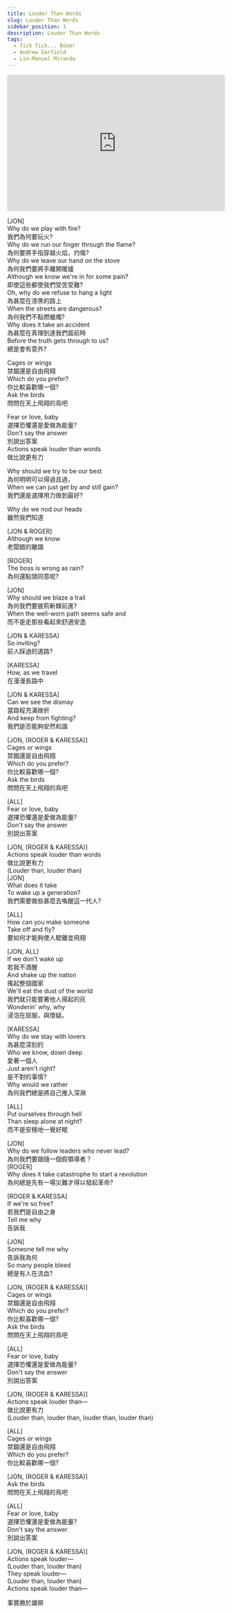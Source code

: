 ```yaml
---
title: Louder Than Words
slug: Louder Than Words 
sidebar_position: 1
description: Louder Than Words 
tags:
  - Tick Tick... Boom!
  - Andrew Garfield
  - Lin-Manuel Miranda
---
```


<iframe width="100%" height="315" src="https://www.youtube.com/embed/GCtpeYiezm0" title="YouTube video player" frameborder="0" allow="accelerometer; autoplay; clipboard-write; encrypted-media; gyroscope; picture-in-picture; web-share" allowfullscreen></iframe>
  
[JON]  
Why do we play with fire?  
我們為何要玩火?  
Why do we run our finger through the flame?  
為何要將手指穿越火焰，灼傷?  
Why do we leave our hand on the stove  
為何我們要將手離開暖爐  
Although we know we're in for some pain?  
即使這些都使我們受苦受難?  
Oh, why do we refuse to hang a light  
為甚麼在漆黑的路上  
When the streets are dangerous?  
為何我們不點燃蠟燭?  
Why does it take an accident  
為甚麼在真理到達我們面前時  
Before the truth gets through to us?  
總是會有意外?  
  
Cages or wings  
禁錮還是自由飛翔  
Which do you prefer?  
你比較喜歡哪一個?  
Ask the birds  
問問在天上飛翔的鳥吧  
  
Fear or love, baby  
選擇恐懼還是愛做為能量?  
Don't say the answer  
別說出答案  
Actions speak louder than words  
做比說更有力  
  
Why should we try to be our best  
為何明明可以得過且過，  
When we can just get by and still gain?  
我們還是選擇用力做到最好?  
  
Why do we nod our heads  
雖然我們知道  
  
[JON & ROGER]  
Although we know  
老闆錯的離譜  
  
[ROGER]  
The boss is wrong as rain?  
為何還點頭同意呢?  
  
[JON]  
Why should we blaze a trail  
為何我們要披荊斬棘前進?  
When the well-worn path seems safe and  
而不是走那些看起來舒適安逸  
  
[JON & KARESSA]  
So inviting?  
前人踩過的道路?  
  
[KARESSA]  
How, as we travel  
在漫漫長路中  
  
[JON & KARESSA]  
Can we see the dismay  
當路程充滿挫折  
And keep from fighting?  
我們是否能夠安然和諧  
  
[JON, (ROGER & KARESSA)]  
Cages or wings  
禁錮還是自由飛翔  
Which do you prefer?  
你比較喜歡哪一個?  
Ask the birds  
問問在天上飛翔的鳥吧  
  
[ALL]  
Fear or love, baby  
選擇恐懼還是愛做為能量?  
Don't say the answer  
別說出答案  
  
[JON, (ROGER & KARESSA)]  
Actions speak louder than words  
做比說更有力  
(Louder than, louder than)  
[JON]  
What does it take  
To wake up a generation?  
我們需要做些甚麼去喚醒這一代人?  
  
[ALL]  
How can you make someone  
Take off and fly?  
要如何才能夠使人駛離並飛翔  
  
[JON, ALL]  
If we don't wake up  
若我不酒醒  
And shake up the nation  
搖起整個國家  
We'll eat the dust of the world  
我們就只能嘗著他人揚起的灰  
Wonderin' why, why  
浸泡在屈服，與懷疑。  
  
[KARESSA]  
Why do we stay with lovers  
為甚麼深刻的  
Who we know, down deep  
愛著一個人  
Just aren't right?  
是不對的事情?  
Why would we rather  
為何我們總是將自己推入深淵  
  
[ALL]  
Put ourselves through hell  
Than sleep alone at night?  
而不是安穩地一覺好眠  
  
[JON]  
Why do we follow leaders who never lead?  
為何我們要跟隨一個假領導者？  
[ROGER]  
Why does it take catastrophe to start a revolution  
為何總是先有一場災難才得以發起革命?  
  
[ROGER & KARESSA]  
If we're so free?  
若我們是自由之身  
Tell me why  
告訴我  
  
[JON]  
Someone tell me why  
告訴我為何  
So many people bleed  
總是有人在流血?  
  
[JON, (ROGER & KARESSA)]  
Cages or wings  
禁錮還是自由飛翔  
Which do you prefer?  
你比較喜歡哪一個?  
Ask the birds  
問問在天上飛翔的鳥吧  
  
[ALL]  
Fear or love, baby  
選擇恐懼還是愛做為能量?  
Don't say the answer  
別說出答案  
  
[JON, (ROGER & KARESSA)]  
Actions speak louder than—  
做比說更有力  
(Louder than, louder than, louder than, louder than)  
  
[ALL]  
Cages or wings  
禁錮還是自由飛翔  
Which do you prefer?  
你比較喜歡哪一個?  
  
[JON, (ROGER & KARESSA)]  
Ask the birds  
問問在天上飛翔的鳥吧  
  
[ALL]  
Fear or love, baby  
選擇恐懼還是愛做為能量?  
Don't say the answer  
別說出答案  
  
[JON, (ROGER & KARESSA)]  
Actions speak louder—  
(Louder than, louder than)  
They speak louder—  
(Louder than, louder than)  
Actions speak louder than—  
  
事實勝於雄辯  

